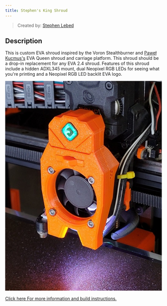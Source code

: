 ```yaml
---
title: Stephen's King Shroud
---
```


> Created by: [Stephen Lebed](https://github.com/slebed)

## Description
This is custom EVA shroud inspired by the Voron Stealthburner and [Paweł Kucmus's](https://main.eva-3d.page/) EVA Queen shroud and carriage platform.  This shroud should be a drop-in replacement for any EVA 2.4 shroud.  Features of this shroud include a hidden ADXL345 mount, dual Neopixel RGB LEDs for seeing what you're printing and a Neopixel RGB LED backlit EVA logo.


![Stephen's King Shroud](docs/shrouds/assets/photo_KS.jpg)

[Click here For more information and build instructions.](docs/shrouds/kings_shroud.md)
